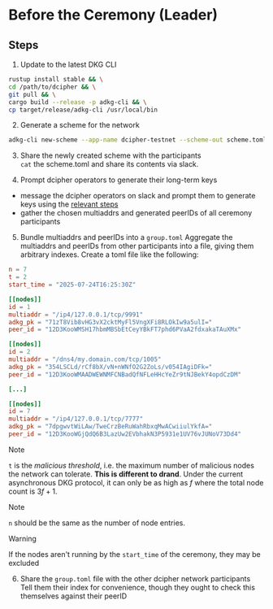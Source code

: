 # Before the Ceremony (Leader)

## Steps

1. Update to the latest DKG CLI  
```bash
rustup install stable && \
cd /path/to/dcipher && \
git pull && \
cargo build --release -p adkg-cli && \
cp target/release/adkg-cli /usr/local/bin
```

2. Generate a scheme for the network        
```bash
adkg-cli new-scheme --app-name dcipher-testnet --scheme-out scheme.toml
```

3. Share the newly created scheme with the participants  
`cat` the scheme.toml and share its contents via slack.

4. Prompt dcipher operators to generate their long-term keys
- message the dcipher operators on slack and prompt them to generate keys using the [relevant steps](./operator-key-generation.md)
- gather the chosen multiaddrs and generated peerIDs of all ceremony participants

5. Bundle multiaddrs and peerIDs into a `group.toml`
Aggregate the multiaddrs and peerIDs from other participants into a file, giving them arbitrary indexes.
Create a toml file like the following:

```toml
n = 7
t = 2
start_time = "2025-07-24T16:25:30Z"

[[nodes]]
id = 1
multiaddr = "/ip4/127.0.0.1/tcp/9991"
adkg_pk = "71zT8Vib8vHG3vX2cktMyFl5VngXFi8RLOkIw9a5ulI="
peer_id = "12D3KooWMSH17hbmMBSbEtCeyYBkFT7phd6PVaA2fdxakaTAuXMx"

[[nodes]]
id = 2
multiaddr = "/dns4/my.domain.com/tcp/1005"
adkg_pk = "354LSCLd/rCf8bX/vN+nWNfO2G2ZoLs/v054IAgiDFk="
peer_id = "12D3KooWMAADWEWNMFCNBadQfNFLeHHcYeZr9tNJBekY4opdCzDM"

[...]

[[nodes]]
id = 7
multiaddr = "/ip4/127.0.0.1/tcp/7777"
adkg_pk = "7dpgwvtWiLAw/TweCrzBeRuWahRbxqMwACwiiulYkfA="
peer_id = "12D3KooWGjQdQ6B3LazUw2EVbhakN3P5931e1UV76vJUNoV73Dd4"
```

> [!NOTE]
> `t` is the _malicious threshold_, i.e. the maximum number of malicious nodes the network can tolerate. 
> **This is different to drand**. 
> Under the current asynchronous DKG protocol, it can only be as high as $f$ where the total node count is $3f + 1$.

> [!NOTE]
> `n` should be the same as the number of node entries.

> [!WARNING]
> If the nodes aren't running by the `start_time` of the ceremony, they may be excluded

6. Share the `group.toml` file with the other dcipher network participants  
Tell them their index for convenience, though they ought to check this themselves against their peerID


